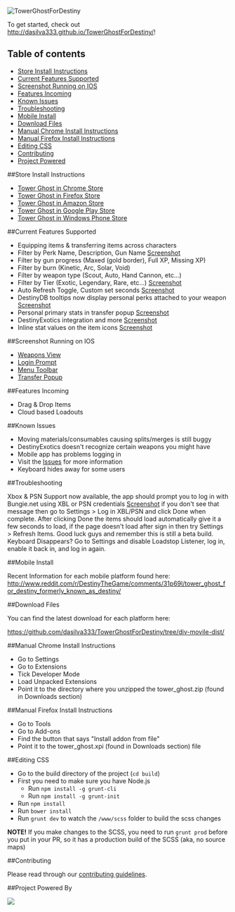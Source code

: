 ![TowerGhostForDestiny](http://i.imgur.com/GUVISBH.png)

To get started, check out <http://dasilva333.github.io/TowerGhostForDestiny/>!

## Table of contents

- [Store Install Instructions](#store-install-instructions)
- [Current Features Supported](#current-features-supported)
- [Screenshot Running on IOS](#screenshot-running-on-ios)
- [Features Incoming](#features-incoming)
- [Known Issues](#known-issues)
- [Troubleshooting](#troubleshooting)
- [Mobile Install](#mobile-install)
- [Download Files](#download-files)
- [Manual Chrome Install Instructions](#manual-chrome-install-instructions)
- [Manual Firefox Install Instructions](#manual-firefox-install-instructions)
- [Editing CSS](#editing-css)
- [Contributing](#contributing)
- [Project Powered](#project-powered-by)

##Store Install Instructions

- [Tower Ghost in Chrome Store](https://chrome.google.com/webstore/detail/tower-ghost-for-destiny/gdjndlpockopgjbonnfdmkcmkcikjhge)
- [Tower Ghost in Firefox Store](https://addons.mozilla.org/en-us/firefox/addon/tower-ghost-for-destiny/)
- [Tower Ghost in Amazon Store](http://www.amazon.com/gp/product/B00VQYLURG)
- [Tower Ghost in Google Play Store](https://play.google.com/store/apps/details?id=com.richardpinedo.towerghostfordestiny)
- [Tower Ghost in Windows Phone Store](http://www.windowsphone.com/en-us/store/app/destiny-item-viewer/f98e5060-3464-419c-b83d-14300714a676)

##Current Features Supported

- Equipping items & transferring items across characters
- Filter by Perk Name, Description, Gun Name [Screenshot](http://i.imgur.com/qGNNduy.png)
- Filter by gun progress (Maxed (gold border), Full XP, Missing XP)
- Filter by burn (Kinetic, Arc, Solar, Void)
- Filter by weapon type (Scout, Auto, Hand Cannon, etc...)
- Filter by Tier (Exotic, Legendary, Rare, etc...) [Screenshot](http://i.imgur.com/BZkdB12.png)
- Auto Refresh Toggle, Custom set seconds [Screenshot](http://i.imgur.com/Tk6pwcr.png)
- DestinyDB tooltips now display personal perks attached to your weapon [Screenshot](http://i.imgur.com/UH8AvGq.png)
- Personal primary stats in transfer popup [Screenshot](http://i.imgur.com/hjLrO9i.png)
- DestinyExotics integration and more [Screenshot](http://i.imgur.com/jl3j1ZM.png)
- Inline stat values on the item icons [Screenshot](http://i.imgur.com/gMpnHIh.png)
    
##Screenshot Running on IOS

- [Weapons View](http://i.imgur.com/Sbe7qt2.png)
- [Login Prompt](http://i.imgur.com/xzrpKxV.png)
- [Menu Toolbar](http://i.imgur.com/T9xI80E.png)
- [Transfer Popup](http://i.imgur.com/odUJb7s.png)

##Features Incoming

- Drag & Drop Items
- Cloud based Loadouts

##Known Issues

- Moving materials/consumables causing splits/merges is still buggy
- DestinyExotics doesn't recognize certain weapons you might have
- Mobile app has problems logging in
- Visit the [Issues](https://github.com/dasilva333/TowerGhostForDestiny/issues) for more information
- Keyboard hides away for some users

##Troubleshooting 

Xbox & PSN Support now available, the app should prompt you to log in with Bungie.net using XBL or PSN credentials [Screenshot](http://i.imgur.com/xzrpKxV.png) if you don't see that message then go to Settings > Log in XBL/PSN and click Done when complete. After clicking Done the items should load automatically give it a few seconds to load, if the page doesn't load after sign in then try Settings > Refresh Items. Good luck guys and remember this is still a beta build.
Keyboard Disappears? Go to Settings and disable Loadstop Listener, log in, enable it back in, and log in again.

##Mobile Install

Recent Information for each mobile platform found here:
http://www.reddit.com/r/DestinyTheGame/comments/31p69l/tower_ghost_for_destiny_formerly_known_as_destiny/

##Download Files

You can find the latest download for each platform here:

https://github.com/dasilva333/TowerGhostForDestiny/tree/div-movile-dist/

##Manual Chrome Install Instructions

- Go to Settings
- Go to Extensions
- Tick Developer Mode
- Load Unpacked Extensions
- Point it to the directory where you unzipped the tower_ghost.zip (found in Downloads section)

##Manual Firefox Install Instructions

- Go to Tools
- Go to Add-ons
- Find the button that says "Install addon from file"
- Point it to the tower_ghost.xpi (found in Downloads section) file

##Editing CSS

- Go to the build directory of the project (`cd build`)
- First you need to make sure you have Node.js
	- Run `npm install -g grunt-cli`
	- Run `npm install -g grunt-init`
- Run `npm install`
- Run `bower install`
- Run `grunt dev` to watch the `/www/scss` folder to build the scss changes

**NOTE!** If you make changes to the SCSS, you need to run `grunt prod` before you put in your PR, so it has a production build of the SCSS (aka, no source maps)

##Contributing

Please read through our [contributing guidelines](CONTRIBUTING.md).

##Project Powered By

<img src="http://towerghostfordestiny.com/browserstack.png">
